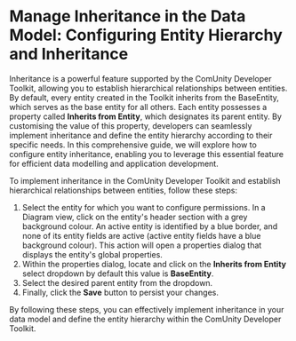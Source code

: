 # Manage Inheritance in the Data Model: Configuring Entity Hierarchy and Inheritance

Inheritance is a powerful feature supported by the ComUnity Developer Toolkit, allowing you to establish hierarchical relationships between entities. By default, every entity created in the Toolkit inherits from the BaseEntity, which serves as the base entity for all others. Each entity possesses a property called **Inherits from Entity**, which designates its parent entity. By customising the value of this property, developers can seamlessly implement inheritance and define the entity hierarchy according to their specific needs. In this comprehensive guide, we will explore how to configure entity inheritance, enabling you to leverage this essential feature for efficient data modelling and application development.&#x20;

To implement inheritance in the ComUnity Developer Toolkit and establish hierarchical relationships between entities, follow these steps:

1. Select the entity for which you want to configure permissions. In a Diagram view, click on the entity's header section with a grey background colour. An active entity is identified by a blue border, and none of its entity fields are active (active entity fields have a blue background colour). This action will open a properties dialog that displays the entity's global properties.
2. Within the properties dialog, locate and click on the **Inherits from Entity**  select dropdown by default this value is **BaseEntity**.
3. Select the desired parent entity from the dropdown.
4. Finally, click the **Save** button to persist your changes.

By following these steps, you can effectively implement inheritance in your data model and define the entity hierarchy within the ComUnity Developer Toolkit.
